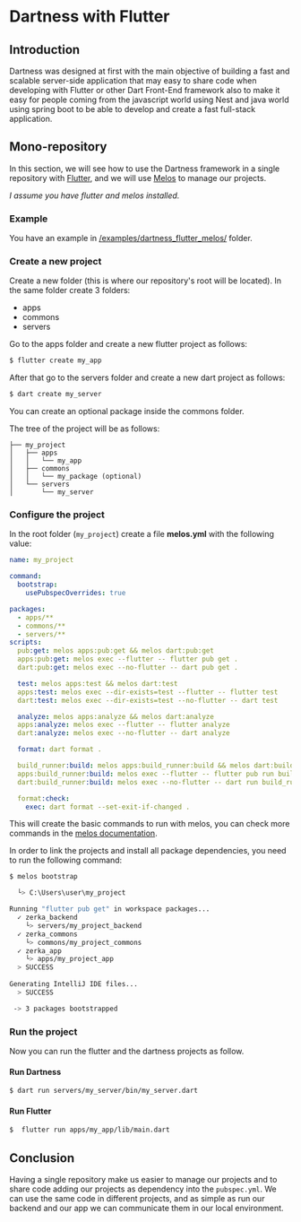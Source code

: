 # Dartness with Flutter

## Introduction

Dartness was designed at first with the main objective of building a fast and scalable server-side application that may
easy to share code when developing with Flutter or other Dart Front-End framework also to make it easy for people coming
from the javascript world using Nest and java world using spring boot to be able to develop and create a fast full-stack
application.

## Mono-repository

In this section, we will see how to use the Dartness framework in a single repository
with [Flutter](https://flutter.dev/), and we will use [Melos](https://melos.invertase.dev/) to manage our projects.

_I assume you have flutter and melos installed._

### Example
You have an example
in [/examples/dartness_flutter_melos/](https://github.com/RicardoRB/dartness/tree/master/examples/dartness_flutter_melos)
folder.

### Create a new project

Create a new folder (this is where our repository's root will be located).
In the same folder create 3 folders:

- apps
- commons
- servers

Go to the apps folder and create a new flutter project as follows:

```bash
$ flutter create my_app
```

After that go to the servers folder and create a new dart project as follows:

```bash
$ dart create my_server
```

You can create an optional package inside the commons folder.

The tree of the project will be as follows:

```
├── my_project
│   ├── apps
│   │   └── my_app
│   ├── commons
│   │   └── my_package (optional)
│   └── servers
│       └── my_server
```

### Configure the project

In the root folder (`my_project`) create a file **melos.yml** with the following value:

```yaml
name: my_project

command:
  bootstrap:
    usePubspecOverrides: true

packages:
  - apps/**
  - commons/**
  - servers/**
scripts:
  pub:get: melos apps:pub:get && melos dart:pub:get
  apps:pub:get: melos exec --flutter -- flutter pub get .
  dart:pub:get: melos exec --no-flutter -- dart pub get .

  test: melos apps:test && melos dart:test
  apps:test: melos exec --dir-exists=test --flutter -- flutter test
  dart:test: melos exec --dir-exists=test --no-flutter -- dart test

  analyze: melos apps:analyze && melos dart:analyze
  apps:analyze: melos exec --flutter -- flutter analyze
  dart:analyze: melos exec --no-flutter -- dart analyze

  format: dart format .

  build_runner:build: melos apps:build_runner:build && melos dart:build_runner:build
  apps:build_runner:build: melos exec --flutter -- flutter pub run build_runner build --delete-conflicting-outputs
  dart:build_runner:build: melos exec --no-flutter -- dart run build_runner build --delete-conflicting-outputs

  format:check:
    exec: dart format --set-exit-if-changed .

```

This will create the basic commands to run with melos, you can check more commands in
the [melos documentation](https://melos.invertase.dev/docs/).

In order to link the projects and install all package dependencies, you need to run the following command:

```bash
$ melos bootstrap

  └> C:\Users\user\my_project

Running "flutter pub get" in workspace packages...
  ✓ zerka_backend
    └> servers/my_project_backend
  ✓ zerka_commons
    └> commons/my_project_commons
  ✓ zerka_app
    └> apps/my_project_app           
  > SUCCESS                     
                                
Generating IntelliJ IDE files...
  > SUCCESS

 -> 3 packages bootstrapped

```

### Run the project

Now you can run the flutter and the dartness projects as follow.

#### Run Dartness

```bash
$ dart run servers/my_server/bin/my_server.dart
```

#### Run Flutter

```bash
$  flutter run apps/my_app/lib/main.dart
```

## Conclusion

Having a single repository make us easier to manage our projects and to share code adding our projects as dependency
into the `pubspec.yml`. We can use the same code in different projects, and as simple as run our backend and our app we
can communicate them in our local environment.
